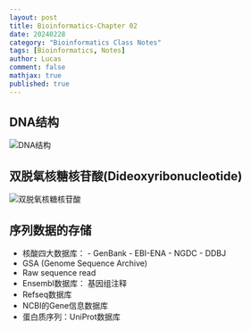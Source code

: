```yaml
---
layout: post
title: Bioinformatics-Chapter 02
date: 20240228
category: "Bioinformatics Class Notes"
tags: [Bioinformatics, Notes]
author: Lucas
comment: false
mathjax: true
published: true
---
```


## DNA结构

![DNA结构](https://cdn.jsdelivr.net/gh/Lucas04-nhr/Pictures@main/uPic/rjffcx.png)

## 双脱氧核糖核苷酸(Dideoxyribonucleotide)

![双脱氧核糖核苷酸](https://cdn.jsdelivr.net/gh/Lucas04-nhr/Pictures@main/uPic/XNNP8c.png)

## 序列数据的存储

- 核酸四大数据库：
      - GenBank
      - EBI-ENA
      - NGDC
      - DDBJ
- GSA (Genome Sequence Archive)
- Raw sequence read
- Ensembl数据库：
基因组注释
- Refseq数据库
- NCBI的Gene信息数据库
- 蛋白质序列：UniProt数据库
